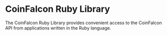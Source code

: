 # CoinFalcon Ruby Library

The CoinFalcon Ruby Library provides convenient access to the CoinFalcon API from applications written in the Ruby language.
